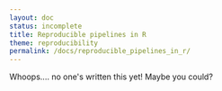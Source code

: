 ```yaml
---
layout: doc
status: incomplete
title: Reproducible pipelines in R
theme: reproducibility
permalink: /docs/reproducible_pipelines_in_r/
---
```


Whoops.... no one's written this yet! Maybe you could?
